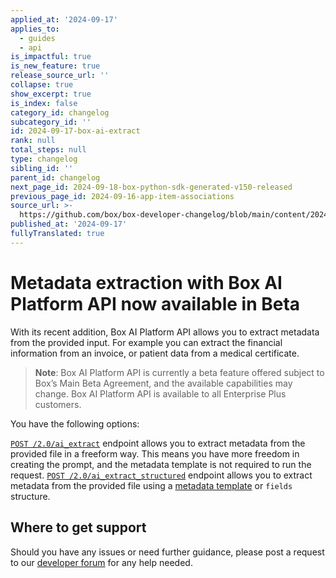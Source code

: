 ```yaml
---
applied_at: '2024-09-17'
applies_to:
  - guides
  - api
is_impactful: true
is_new_feature: true
release_source_url: ''
collapse: true
show_excerpt: true
is_index: false
category_id: changelog
subcategory_id: ''
id: 2024-09-17-box-ai-extract
rank: null
total_steps: null
type: changelog
sibling_id: ''
parent_id: changelog
next_page_id: 2024-09-18-box-python-sdk-generated-v150-released
previous_page_id: 2024-09-16-app-item-associations
source_url: >-
  https://github.com/box/box-developer-changelog/blob/main/content/2024/09-17-box-ai-extract.md
published_at: '2024-09-17'
fullyTranslated: true
---
```

# Metadata extraction with Box AI Platform API now available in Beta

With its recent addition, Box AI Platform API allows you to extract metadata from the provided input.
For example you can extract the financial information from an invoice, or patient data from a medical certificate.

> **Note**: Box AI Platform API is currently a beta feature offered subject to Box’s Main Beta Agreement, and the available capabilities may change. Box AI Platform API is available to all Enterprise Plus customers.

<!-- more -->

You have the following options:

[`POST /2.0/ai_extract`][1] endpoint allows you to extract metadata from the provided file in a freeform way.
This means you have more freedom in creating the prompt, and the metadata template is not required to run the request.
[`POST /2.0/ai_extract_structured`][2] endpoint allows you to extract metadata from the provided file using a [metadata template][3] or `fields` structure.

## Where to get support

Should you have any issues or need further guidance, please post a request to
our [developer forum][4] for any help needed.

[1]: e://post-ai-extract

[2]: e://post-ai-extract-structured

[3]: https://support.box.com/hc/en-us/articles/360044194033-Customizing-Metadata-Templates

[4]: https://forum.box.com/
